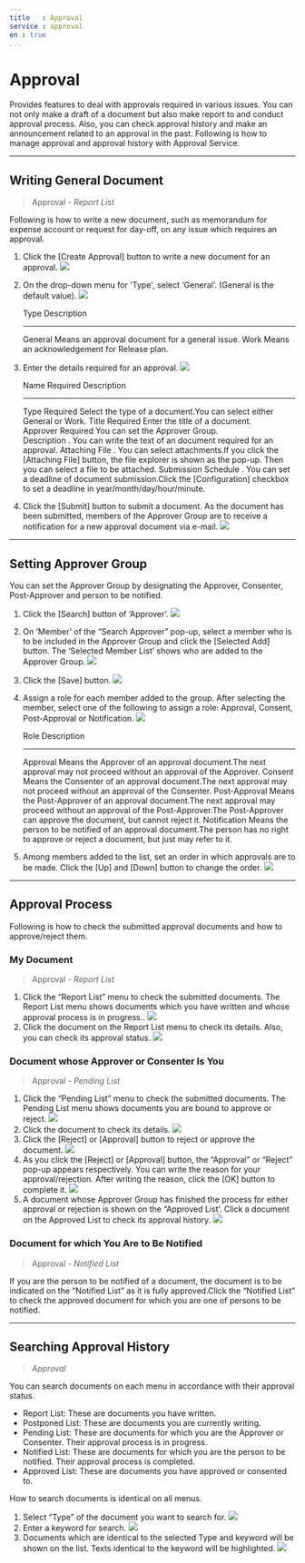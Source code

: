 ```yaml
---
title   : Approval
service : approval
en : true
...
```


<!-- TOC -->


#	Approval

Provides features to deal with approvals required in various issues.
You can not only make a draft of a document but also make report to and conduct approval process.
Also, you can check approval history and make an announcement related to an approval in the past.
Following is how to manage approval and approval history with Approval Service.

--------------------------------------------------------------------------------




##	Writing General Document

>	Approval - *Report List*

Following is how to write a new document, such as memorandum for expense account or request for day-off, on any issue which requires an approval.

1.  Click the \[Create Approval\]  button to write a new document for an approval.
    ![][approval_1_1]
2.  On the drop-down menu for 'Type', select ‘General’. (General is the default value).
    ![][approval_1_2]

     Type     Description                                     
     -------  ----------------------------------------------- 
     General  Means an approval document for a general issue. 
     Work     Means an acknowledgement for Release plan.      

3.  Enter the details required for an approval.
    ![][approval_1_3]

     Name                 Required  Description                                                  
     -------------------  --------  ------------------------------------------------------------ 
     Type                 Required  Select the type of a document.You can select either General or Work. 
     Title                Required  Enter the title of a document.                               
     Approver             Required  You can set the Approver Group.                              
     Description          .         You can write the text of an document required for an approval. 
     Attaching File       .         You can select attachments.If you click the \[Attaching File\]  button, the file explorer is shown as the pop-up. Then you can select a file to be attached. 
     Submission Schedule  .         You can set a deadline of document submission.Click the \[Configuration\]  checkbox to set a deadline in year/month/day/hour/minute. 

4.  Click the \[Submit\]  button to submit a document. As the document has been submitted, members of the Approver Group are to receive a notification for a new approval document via e-mail.
    ![][approval_1_8]




--------------------------------------------------------------------------------



##  Setting Approver Group

You can set the Approver Group by designating the Approver, Consenter, Post-Approver and person to be notified.

1.  Click the \[Search\]  button of ‘Approver’.
    ![][approval_1_4]
2.  On ‘Member’ of the “Search Approver” pop-up, select a member who is to be included in the Approver Group and click the \[Selected Add\]  button. The ‘Selected Member List’ shows who are added to the Approver Group.
    ![][approval_1_5]
3.  Click the \[Save\]  button.
    ![][approval_1_6]

4.  Assign a role for each member added to the group. After selecting the member, select one of the following to assign a role: Approval, Consent, Post-Approval or Notification.
    ![][approval_1_7]

     Role           Description                                                  
     -------------  ------------------------------------------------------------ 
     Approval       Means the Approver of an approval document.The next approval may not proceed without an approval of the Approver. 
     Consent        Means the Consenter of an approval document.The next approval may not proceed without an approval of the Consenter. 
     Post-Approval  Means the Post-Approver of an approval document.The next approval may proceed without an approval of the Post-Approver.The Post-Approver can approve the document, but cannot reject it. 
     Notification   Means the person to be notified of an approval document.The person has no right to approve or reject a document, but just may refer to it. 

5.  Among members added to the list, set an order in which approvals are to be made. Click the \[Up\]  and \[Down\]  button to change the order.
    ![][approval_1_9]



--------------------------------------------------------------------------------


##	Approval Process

Following is how to check the submitted approval documents and how to approve/reject them.


###	My Document

>	Approval - *Report List*

1.  Click the “Report List” menu to check the submitted documents. The Report List menu shows documents which you have written and whose approval process is in progress..
    ![][approval_1_15]
2.  Click the document on the Report List menu to check its details. Also, you can check its approval status.
    ![][approval_1_14_170522]


###	Document whose Approver or Consenter Is You

>	Approval - *Pending List*

1.  Click the “Pending List” menu to check the submitted documents. The Pending List menu shows documents you are bound to approve or reject.
    ![][approval_1_10]
2.  Click the document to check its details.
    ![][approval_1_11_170522]
3.  Click the \[Reject\]  or \[Approval\]  button to reject or approve the document.
    ![][approval_1_12_170522]
4.  As you click the \[Reject\]  or \[Approval\]  button, the “Approval” or “Reject” pop-up appears respectively. You can write the reason for your approval/rejection. After writing the reason, click the \[OK\]  button to complete it.
    ![][approval_1_13]
5.  A document whose Approver Group has finished the process for either approval or rejection is shown on the “Approved List’. Click a document on the Approved List to check its approval history.
    ![][approval_1_14_170522]




###	Document for which You Are to Be Notified

>	Approval - *Notified List*

If you are the person to be notified of a document, the document is to be indicated on the “Notified List” as it is fully approved.Click the “Notified List” to check the approved document for which you are one of persons to be notified.







--------------------------------------------------------------------------------



##	Searching Approval History

>	*Approval*

You can search documents on each menu in accordance with their approval status.

-   Report List: These are documents you have written.
-   Postponed List: These are documents you are currently writing.
-   Pending List: These are documents for which you are the Approver or Consenter. Their approval process is in progress.
-   Notified List: These are documents for which you are the person to be notified. Their approval process is completed.
-   Approved List: These are documents you have approved or consented to.

How to search documents is identical on all menus.

1.  Select “Type” of the document you want to search for.
    ![][approval_1_17]
2.  Enter a keyword for search.
    ![][approval_1_18]
3.  Documents which are identical to the selected Type and keyword will be shown on the list. Texts identical to the keyword will be highlighted.
    ![][approval_1_18]





<!-- 이미지 모음 -->
[approval_1_1]:             ./resource/bnr_guide_approval_1_1.png
[approval_1_2]:             ./resource/bnr_guide_approval_1_2.png
[approval_1_3]:             ./resource/bnr_guide_approval_1_3.png
[approval_1_8]:             ./resource/bnr_guide_approval_1_8.png
[approval_1_4]:             ./resource/bnr_guide_approval_1_4.png
[approval_1_5]:             ./resource/bnr_guide_approval_1_5.png
[approval_1_6]:             ./resource/bnr_guide_approval_1_6.png
[approval_1_7]:             ./resource/bnr_guide_approval_1_7.png
[approval_1_9]:             ./resource/bnr_guide_approval_1_9.png
[approval_1_15]:            ./resource/bnr_guide_approval_1_15.png
[approval_1_14_170522]:     ./resource/bnr_guide_approval_1_14_170522.png
[approval_1_10]:            ./resource/bnr_guide_approval_1_10.png
[approval_1_11_170522]:     ./resource/bnr_guide_approval_1_11_170522.png
[approval_1_12_170522]:     ./resource/bnr_guide_approval_1_12_170522.png
[approval_1_13]:            ./resource/bnr_guide_approval_1_13.png
[approval_1_14_170522]:     ./resource/bnr_guide_approval_1_14_170522.png
[approval_1_17]:            ./resource/bnr_guide_approval_1_17.png
[approval_1_18]:            ./resource/bnr_guide_approval_1_18.png
[approval_1_18]:            ./resource/bnr_guide_approval_1_18.png

